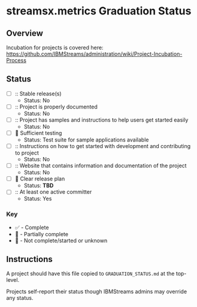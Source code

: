 # streamsx.metrics Graduation Status


## Overview
Incubation for projects is covered here: https://github.com/IBMStreams/administration/wiki/Project-Incubation-Process

## Status

- [ ] :: Stable release(s)
  * Status: No
- [ ] :: Project is properly documented
  * Status: No
- [ ] :: Project has samples and instructions to help users get started easily
  * Status: No
- [ ] :large_orange_diamond: Sufficient testing
  * Status: Test suite for sample applications available
- [ ] :: Instructions on how to get started with development and contributing to project
  * Status: No
- [ ] :: Website that contains information and documentation of the project
  * Status: No
- [ ] :red_circle: Clear release plan
  * Status: **TBD**
- [ ] :: At least one active committer
  * Status: Yes

### Key
* :white_check_mark: - Complete
* :large_orange_diamond: - Partially complete
* :red_circle: - Not complete/started or unknown

## Instructions
A project should have this file copied to `GRADUATION_STATUS.md` at the top-level.

Projects self-report their status though IBMStreams admins may override any status.
